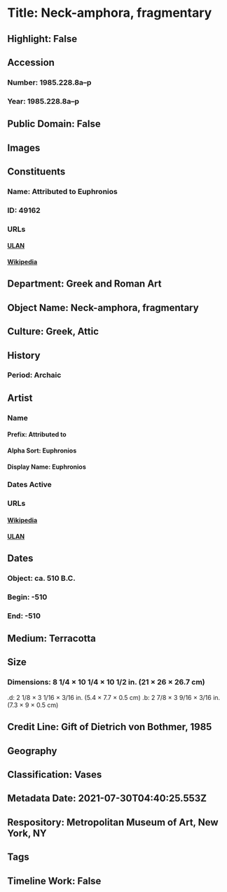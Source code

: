 # Title: Neck-amphora, fragmentary
## Highlight: False
## Accession
### Number: 1985.228.8a–p
### Year: 1985.228.8a–p
## Public Domain: False
## Images
## Constituents
### Name: Attributed to Euphronios
### ID: 49162
### URLs
#### [ULAN](http://vocab.getty.edu/page/ulan/500116286)
#### [Wikipedia](https://www.wikidata.org/wiki/Q358508)
## Department: Greek and Roman Art
## Object Name: Neck-amphora, fragmentary
## Culture: Greek, Attic
## History
### Period: Archaic
## Artist
### Name
#### Prefix: Attributed to
#### Alpha Sort: Euphronios
#### Display Name: Euphronios
### Dates Active
### URLs
#### [Wikipedia](https://www.wikidata.org/wiki/Q358508)
#### [ULAN](http://vocab.getty.edu/page/ulan/500116286)
## Dates
### Object: ca. 510 B.C.
### Begin: -510
### End: -510
## Medium: Terracotta
## Size
### Dimensions: 8 1/4 × 10 1/4 × 10 1/2 in. (21 × 26 × 26.7 cm)
.d: 2 1/8 × 3 1/16 × 3/16 in. (5.4 × 7.7 × 0.5 cm)
.b: 2 7/8 × 3 9/16 × 3/16 in. (7.3 × 9 × 0.5 cm)
## Credit Line: Gift of Dietrich von Bothmer, 1985
## Geography
## Classification: Vases
## Metadata Date: 2021-07-30T04:40:25.553Z
## Respository: Metropolitan Museum of Art, New York, NY
## Tags
## Timeline Work: False